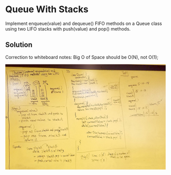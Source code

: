 # Queue With Stacks
Implement enqueue(value) and dequeue() FIFO methods on a Queue class using two LIFO stacks with push(value) and pop() methods.


## Solution

Correction to whiteboard notes: Big O of Space should be O(N), not O(1);

![](../assets/queue-with-stacks.jpg)